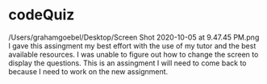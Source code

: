 # codeQuiz
<img>/Users/grahamgoebel/Desktop/Screen Shot 2020-10-05 at 9.47.45 PM.png</img>
I gave this assingment my best effort with the use of my tutor and the best available resources. 
I was unable to figure out how to change the screen to display the questions. 
This is an assingment I will need to come back to because I need to work on the new assignment.